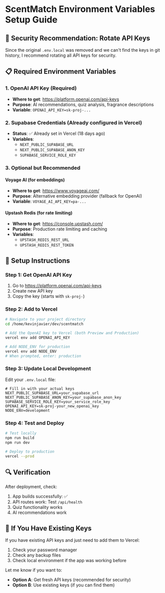 # ScentMatch Environment Variables Setup Guide

## 🔐 Security Recommendation: Rotate API Keys

Since the original `.env.local` was removed and we can't find the keys in git history, I recommend rotating all API keys for security.

## 📋 Required Environment Variables

### 1. OpenAI API Key (Required)
- **Where to get**: https://platform.openai.com/api-keys
- **Purpose**: AI recommendations, quiz analysis, fragrance descriptions
- **Variable**: `OPENAI_API_KEY=sk-proj-...`

### 2. Supabase Credentials (Already configured in Vercel)
- **Status**: ✅ Already set in Vercel (18 days ago)
- **Variables**: 
  - `NEXT_PUBLIC_SUPABASE_URL`
  - `NEXT_PUBLIC_SUPABASE_ANON_KEY`
  - `SUPABASE_SERVICE_ROLE_KEY`

### 3. Optional but Recommended

#### Voyage AI (for embeddings)
- **Where to get**: https://www.voyageai.com/
- **Purpose**: Alternative embedding provider (fallback for OpenAI)
- **Variable**: `VOYAGE_AI_API_KEY=pa-...`

#### Upstash Redis (for rate limiting)
- **Where to get**: https://console.upstash.com/
- **Purpose**: Production rate limiting and caching
- **Variables**: 
  - `UPSTASH_REDIS_REST_URL`
  - `UPSTASH_REDIS_REST_TOKEN`

## 🚀 Setup Instructions

### Step 1: Get OpenAI API Key
1. Go to https://platform.openai.com/api-keys
2. Create new API key
3. Copy the key (starts with `sk-proj-`)

### Step 2: Add to Vercel
```bash
# Navigate to your project directory
cd /home/kevinjavier/dev/scentmatch

# Add the OpenAI key to Vercel (both Preview and Production)
vercel env add OPENAI_API_KEY

# Add NODE_ENV for production
vercel env add NODE_ENV
# When prompted, enter: production
```

### Step 3: Update Local Development
Edit your `.env.local` file:
```env
# Fill in with your actual keys
NEXT_PUBLIC_SUPABASE_URL=your_supabase_url
NEXT_PUBLIC_SUPABASE_ANON_KEY=your_supabase_anon_key
SUPABASE_SERVICE_ROLE_KEY=your_service_role_key
OPENAI_API_KEY=sk-proj-your_new_openai_key
NODE_ENV=development
```

### Step 4: Test and Deploy
```bash
# Test locally
npm run build
npm run dev

# Deploy to production
vercel --prod
```

## 🔍 Verification

After deployment, check:
1. App builds successfully: ✅
2. API routes work: Test `/api/health`
3. Quiz functionality works
4. AI recommendations work

## 🚨 If You Have Existing Keys

If you have existing API keys and just need to add them to Vercel:
1. Check your password manager
2. Check any backup files
3. Check local environment if the app was working before

Let me know if you want to:
- **Option A**: Get fresh API keys (recommended for security)
- **Option B**: Use existing keys (if you can find them)